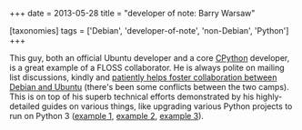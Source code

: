 +++
date = 2013-05-28
title = "developer of note: Barry Warsaw"

[taxonomies]
tags = ['Debian', 'developer-of-note', 'non-Debian', 'Python']
+++

This guy, both an official Ubuntu developer and a core [CPython]
developer, is a great example of a FLOSS collaborator. He is always
polite on mailing list discussions, kindly and [patiently helps foster
collaboration between Debian and Ubuntu] (there\'s been some conflicts
between the two camps). This is on top of his superb technical efforts
demonstrated by his highly-detailed guides on various things, like
upgrading various Python projects to run on Python 3 ([example 1],
[example 2], [example 3]).

  [CPython]: http://python.org
  [patiently helps foster collaboration between Debian and Ubuntu]: https://lists.debian.org/debian-devel/2013/05/msg01357.html
  [example 1]: http://www.wefearchange.org/2012/01/debian-package-for-python-2-and-3.html
  [example 2]: http://www.wefearchange.org/2012/01/python-3-porting-fun-redux.html
  [example 3]: http://www.wefearchange.org/2011/12/lessons-in-porting-to-python-3.html
